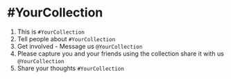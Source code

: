 # #YourCollection 

1. This is `#YourCollection`
2. Tell people about `#YourCollection`
3. Get involved - Message us `@YourCollection`
4. Please capture you and your friends using the collection share it with us `@YourCollection`
5. Share your thoughts `#YourCollection`
<!--stackedit_data:
eyJoaXN0b3J5IjpbLTQyMjIxOTIzN119
-->